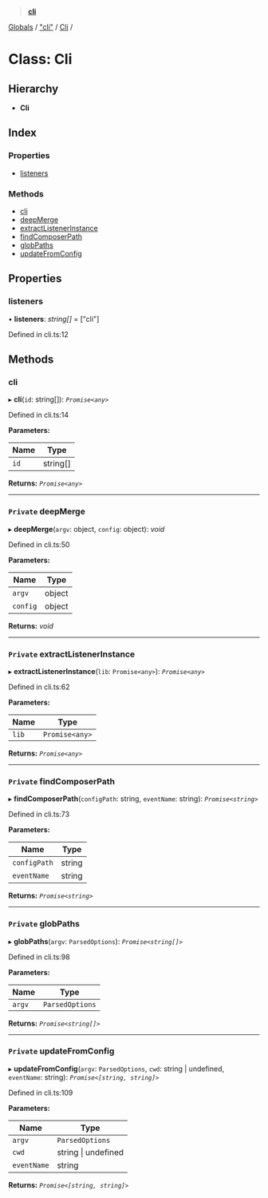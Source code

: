 > **[cli](../README.md)**

[Globals](../globals.md) / ["cli"](../modules/_cli_.md) / [Cli](_cli_.cli.md) /

# Class: Cli

## Hierarchy

* **Cli**

## Index

### Properties

* [listeners](_cli_.cli.md#listeners)

### Methods

* [cli](_cli_.cli.md#cli)
* [deepMerge](_cli_.cli.md#private-deepmerge)
* [extractListenerInstance](_cli_.cli.md#private-extractlistenerinstance)
* [findComposerPath](_cli_.cli.md#private-findcomposerpath)
* [globPaths](_cli_.cli.md#private-globpaths)
* [updateFromConfig](_cli_.cli.md#private-updatefromconfig)

## Properties

###  listeners

• **listeners**: *string[]* =  ["cli"]

Defined in cli.ts:12

## Methods

###  cli

▸ **cli**(`id`: string[]): *`Promise<any>`*

Defined in cli.ts:14

**Parameters:**

Name | Type |
------ | ------ |
`id` | string[] |

**Returns:** *`Promise<any>`*

___

### `Private` deepMerge

▸ **deepMerge**(`argv`: object, `config`: object): *void*

Defined in cli.ts:50

**Parameters:**

Name | Type |
------ | ------ |
`argv` | object |
`config` | object |

**Returns:** *void*

___

### `Private` extractListenerInstance

▸ **extractListenerInstance**(`lib`: `Promise<any>`): *`Promise<any>`*

Defined in cli.ts:62

**Parameters:**

Name | Type |
------ | ------ |
`lib` | `Promise<any>` |

**Returns:** *`Promise<any>`*

___

### `Private` findComposerPath

▸ **findComposerPath**(`configPath`: string, `eventName`: string): *`Promise<string>`*

Defined in cli.ts:73

**Parameters:**

Name | Type |
------ | ------ |
`configPath` | string |
`eventName` | string |

**Returns:** *`Promise<string>`*

___

### `Private` globPaths

▸ **globPaths**(`argv`: `ParsedOptions`): *`Promise<string[]>`*

Defined in cli.ts:98

**Parameters:**

Name | Type |
------ | ------ |
`argv` | `ParsedOptions` |

**Returns:** *`Promise<string[]>`*

___

### `Private` updateFromConfig

▸ **updateFromConfig**(`argv`: `ParsedOptions`, `cwd`: string | undefined, `eventName`: string): *`Promise<[string, string]>`*

Defined in cli.ts:109

**Parameters:**

Name | Type |
------ | ------ |
`argv` | `ParsedOptions` |
`cwd` | string \| undefined |
`eventName` | string |

**Returns:** *`Promise<[string, string]>`*